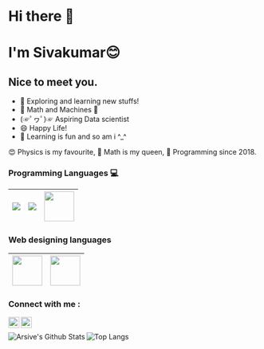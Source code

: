 <h1> Hi there 👋 </h1>
<h1> I'm Sivakumar😊 </h1>
  <h2> Nice to meet you.</h2>

- 🔭 Exploring and learning new stuffs! 
- 💖 Math and Machines 💖  
- (☞ﾟヮﾟ)☞ Aspiring Data scientist
- 😄 Happy Life!
- 🧠 Learning is fun and so am i ^_^  

😍 Physics is my favourite,
👸 Math is my queen,
👨 Programming since 2018.

### Programming Languages  :computer:
|<img src="https://img.icons8.com/color/60/000000/python.png"/> | <img src="https://img.icons8.com/color/60/000000/c-programming.png"/> |<img src="http://neuroplausible.com/img/posts/matlab.jpg" width = 60/>|
|:---:|:---:|:---:|

### Web designing languages
|<img src="https://firebasestorage.googleapis.com/v0/b/github--images.appspot.com/o/Github%20images%2Flogo-html-5.png?alt=media&token=433bba37-6049-47d4-8cb6-4498d7886ff1" width=60> | <img src="https://www.pngkit.com/png/detail/800-8001116_html-css-js-icons.png" width=60> |
|:---:|:---:|

### Connect with me :

[<img align="left" alt="Arsive | Instagram" width="22px" src="https://cdn.jsdelivr.net/npm/simple-icons@v3/icons/instagram.svg" />][instagram]
[<img align="left" alt="Arsive | LinkedIn" width="22px" src="https://cdn.jsdelivr.net/npm/simple-icons@v3/icons/linkedin.svg" />][linkedin]
<br />

<img align="left" alt="Arsive's Github Stats" src="https://github-readme-stats.vercel.app/api?username=Arsive02&show_icons=true&hide_border=true" />

![Top Langs](https://github-readme-stats.vercel.app/api/top-langs/?username=Arsive02&layout=compact) 

[instagram]: https://www.instagram.com/arsive02/
[linkedin]: https://www.linkedin.com/in/siva-kumar-5b2527190/
